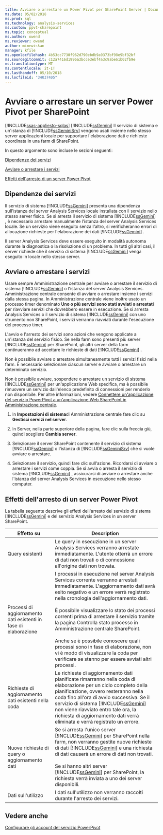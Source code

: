 ```yaml
---
title: Avviare o arrestare un Power Pivot per SharePoint Server | Documenti Microsoft
ms.date: 05/02/2018
ms.prod: sql
ms.technology: analysis-services
ms.custom: ppvt-sharepoint
ms.topic: conceptual
ms.author: owend
ms.reviewer: owend
author: minewiskan
manager: kfile
ms.openlocfilehash: 4b53cc7730f962d790ebdb9a0373bf98e9bf32bf
ms.sourcegitcommit: c12a7416d1996a3bcce3ebf4a3c9abe61b02fb9e
ms.translationtype: MT
ms.contentlocale: it-IT
ms.lasthandoff: 05/10/2018
ms.locfileid: "34037405"
---
```

# <a name="start-or-stop-a-power-pivot-for-sharepoint-server"></a>Avviare o arrestare un server Power Pivot per SharePoint
[!INCLUDE[ssas-appliesto-sqlas](../../includes/ssas-appliesto-sqlas.md)]
  [!INCLUDE[ssGemini](../../includes/ssgemini-md.md)] Il servizio di sistema e un'istanza di [!INCLUDE[ssGeminiSrv](../../includes/ssgeminisrv-md.md)] vengono usati insieme nello stesso server applicazioni locale per supportare l'elaborazione dati e richieste coordinata in una farm di SharePoint.  
  
 In questo argomento sono incluse le sezioni seguenti:  
  
 [Dipendenze dei servizi](#dependencies)  
  
 [Avviare o arrestare i servizi](#startstop)  
  
 [Effetti dell'arresto di un server Power Pivot](#effects)  
  
##  <a name="dependencies"></a> Dipendenze dei servizi  
 Il servizio di sistema [!INCLUDE[ssGemini](../../includes/ssgemini-md.md)] presenta una dipendenza sull'istanza del server Analysis Services locale installata con il servizio nello stesso server fisico. Se si arresta il servizio di sistema [!INCLUDE[ssGemini](../../includes/ssgemini-md.md)] , è necessario arrestare manualmente l'istanza del server Analysis Services locale. Se un servizio viene eseguito senza l'altro, si verificheranno errori di allocazione richieste per l'elaborazione dei dati [!INCLUDE[ssGemini](../../includes/ssgemini-md.md)] .  
  
 Il server Analysis Services deve essere eseguito in modalità autonoma durante la diagnostica o la risoluzione di un problema. In tutti gli altri casi, il server richiede che il servizio di sistema [!INCLUDE[ssGemini](../../includes/ssgemini-md.md)] venga eseguito in locale nello stesso server.  
  
##  <a name="startstop"></a> Avviare o arrestare i servizi  
 Usare sempre Amministrazione centrale per avviare o arrestare il servizio di sistema [!INCLUDE[ssGemini](../../includes/ssgemini-md.md)] o l'istanza del server Analysis Services. Amministrazione centrale consente di avviare o arrestare insieme i servizi dalla stessa pagina. In Amministrazione centrale viene inoltre usato un processo timer denominato **Uno o più servizi sono stati avviati o arrestati** per riavviare servizi che dovrebbero essere in esecuzione. Se si arresta Analysis Services o il servizio di sistema [!INCLUDE[ssGemini](../../includes/ssgemini-md.md)] con uno strumento non SharePoint, i servizi verranno riavviati durante l'esecuzione del processo timer.  
  
 L'avvio e l'arresto dei servizi sono azioni che vengono applicate a un'istanza del servizio fisico. Se nella farm sono presenti più server [!INCLUDE[ssGemini](../../includes/ssgemini-md.md)] per SharePoint, gli altri server della farm continueranno ad accettare le richieste di dati [!INCLUDE[ssGemini](../../includes/ssgemini-md.md)] .  
  
 Non è possibile avviare o arrestare simultaneamente tutti i servizi fisici nella farm. È necessario selezionare ciascun server e avviare o arrestare un determinato servizio.  
  
 Non è possibile avviare, sospendere o arrestare un servizio di sistema [!INCLUDE[ssGemini](../../includes/ssgemini-md.md)] per un'applicazione Web specifica, ma è possibile rimuovere un servizio dall'elenco predefinito di connessioni per renderlo non disponibile. Per altre informazioni, vedere [Connettere un'applicazione del servizio PowerPivot a un'applicazione Web SharePoint in Amministrazione centrale](../../analysis-services/power-pivot-sharepoint/connect-power-pivot-service-app-to-sharepoint-web-app-in-ca.md).  
  
1.  In **Impostazioni di sistema**di Amministrazione centrale fare clic su **Gestisci servizi nel server**.  
  
2.  In Server, nella parte superiore della pagina, fare clic sulla freccia giù, quindi scegliere **Cambia server**.  
  
3.  Selezionare il server SharePoint contenente il servizio di sistema [!INCLUDE[ssGemini](../../includes/ssgemini-md.md)] o l'istanza di [!INCLUDE[ssGeminiSrv](../../includes/ssgeminisrv-md.md)] che si vuole avviare o arrestare.  
  
4.  Selezionare il servizio, quindi fare clic sull'azione. Ricordarsi di avviare o arrestare i servizi come coppia. Se si avvia o arresta il servizio di sistema [!INCLUDE[ssGemini](../../includes/ssgemini-md.md)] , assicurarsi di avviare o arrestare anche l'istanza del server Analysis Services in esecuzione nello stesso computer.  
  
##  <a name="effects"></a> Effetti dell'arresto di un server Power Pivot  
 La tabella seguente descrive gli effetti dell'arresto del servizio di sistema [!INCLUDE[ssGemini](../../includes/ssgemini-md.md)] e del servizio Analysis Services in un server SharePoint.  
  
|Effetto su|Description|  
|---------------|-----------------|  
|Query esistenti|Le query in esecuzione in un server Analysis Services verranno arrestate immediatamente. L'utente otterrà un errore di dati non trovati o di connessione all'origine dati non trovata.|  
|Processi di aggiornamento dati esistenti in fase di elaborazione|I processi in esecuzione nel server Analysis Services corrente verranno arrestati immediatamente. L'aggiornamento dati avrà esito negativo e un errore verrà registrato nella cronologia dell'aggiornamento dati.<br /><br /> È possibile visualizzare lo stato dei processi correnti prima di arrestare il servizio tramite la pagina Controlla stato processo in Amministrazione centrale SharePoint.<br /><br /> Anche se è possibile conoscere quali processi sono in fase di elaborazione, non vi è modo di visualizzare la coda per verificare se stanno per essere avviati altri processi.|  
|Richieste di aggiornamento dati esistenti nella coda|Le richieste di aggiornamento dati pianificate rimarranno nella coda di elaborazione per un ciclo completo della pianificazione, ovvero resteranno nella coda fino all'ora di avvio successiva. Se il servizio di sistema [!INCLUDE[ssGemini](../../includes/ssgemini-md.md)] non viene riavviato entro tale ora, la richiesta di aggiornamento dati verrà eliminata e verrà registrato un errore.|  
|Nuove richieste di query o aggiornamento dati|Se si arresta l'unico server [!INCLUDE[ssGemini](../../includes/ssgemini-md.md)] per SharePoint nella farm, non verranno gestite nuove richieste di dati [!INCLUDE[ssGemini](../../includes/ssgemini-md.md)] e una richiesta di dati causerà un errore di dati non trovati.<br /><br /> Se si hanno altri server [!INCLUDE[ssGemini](../../includes/ssgemini-md.md)] per SharePoint, la richiesta verrà inviata a uno dei server disponibili.|  
|Dati sull'utilizzo|I dati sull'utilizzo non verranno raccolti durante l'arresto dei servizi.|  
  
## <a name="see-also"></a>Vedere anche  
 [Configurare gli account del servizio PowerPivot](../../analysis-services/power-pivot-sharepoint/configure-power-pivot-service-accounts.md)  
  
  
